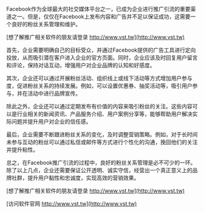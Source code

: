 Facebook作为全球最大的社交媒体平台之一，已成为企业进行推广引流的重要渠道之一。但是，仅仅在Facebook上发布内容和广告并不足以保证成功，这需要一个良好的粉丝关系管理和维护。

[想了解推广相关软件的朋友请登录 http://www.vst.tw](http://www.vst.tw)

首先，企业需要明确自己的目标受众，并通过Facebook提供的广告工具进行定向投放，从而吸引潜在客户进入企业的官方页面。同时，企业应该及时回复用户留言和评论，保持对话互动，增强用户对企业品牌的认知和好感度。

其次，企业还可以通过开展粉丝活动、组织线上或线下活动等方式增加用户参与度，促进粉丝关系的持续发展。例如，可以设置优惠券、抽奖活动等，吸引用户参与，并在活动中进行品牌宣传。

除此之外，企业还可以通过定期发布有价值的内容来吸引粉丝的关注。这些内容可以是行业相关的新闻资讯、产品服务介绍、用户案例分享等，能够帮助用户解决实际问题并提升用户对企业的信任感。

最后，企业需要不断跟进粉丝关系的变化，及时调整营销策略。例如，对于长时间未参与互动的粉丝可以通过私信或邮件等方式进行个性化的沟通，挽回他们的关注并提升粘性。

总之，在Facebook推广引流的过程中，良好的粉丝关系管理是必不可少的一环。除了以上几点，企业还需要保证公开透明、诚实守信，经营出一个真正意义上的品牌社群，提升用户黏性和忠诚度，实现高效的营销效果。

[想了解推广相关软件的朋友请登录 http://www.vst.tw](http://www.vst.tw)


[访问软件官网 http://www.vst.tw](http://www.vst.tw)
